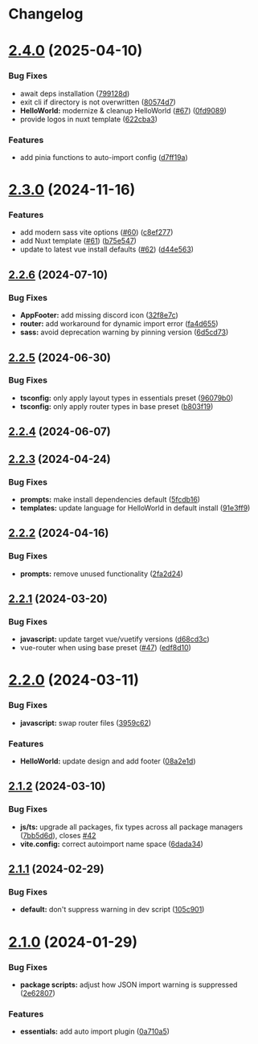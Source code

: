 # Changelog

# [2.4.0](https://github.com/vuetifyjs/create-vuetify/compare/v2.3.1...v2.4.0) (2025-04-10)


### Bug Fixes

* await deps installation ([799128d](https://github.com/vuetifyjs/create-vuetify/commit/799128d2812ab1ba12d9a25761e238c0b85d5ecb))
* exit cli if directory is not overwritten ([80574d7](https://github.com/vuetifyjs/create-vuetify/commit/80574d77c79fb7575383288607a3d7aa8f06b8db))
* **HelloWorld:** modernize & cleanup HelloWorld ([#67](https://github.com/vuetifyjs/create-vuetify/issues/67)) ([0fd9089](https://github.com/vuetifyjs/create-vuetify/commit/0fd9089ec3bc25198f73d67a3d74bac7c7d3a4c3))
* provide logos in nuxt template ([622cba3](https://github.com/vuetifyjs/create-vuetify/commit/622cba309ad91487ae7b8055e8f4c1f08a580c0a))


### Features

* add pinia functions to auto-import config ([d7ff19a](https://github.com/vuetifyjs/create-vuetify/commit/d7ff19aeb0c9eda689d3c0613da68be38c9ab3e2))

# [2.3.0](https://github.com/vuetifyjs/create-vuetify/compare/v2.2.6...v2.3.0) (2024-11-16)


### Features

* add modern sass vite options ([#60](https://github.com/vuetifyjs/create-vuetify/issues/60)) ([c8ef277](https://github.com/vuetifyjs/create-vuetify/commit/c8ef2779cde65ffa5ada7c53c4a1e3c36b8f893f))
* add Nuxt template ([#61](https://github.com/vuetifyjs/create-vuetify/issues/61)) ([b75e547](https://github.com/vuetifyjs/create-vuetify/commit/b75e547360a3b1835d4f5509da1386b02a181921))
* update to latest vue install defaults ([#62](https://github.com/vuetifyjs/create-vuetify/issues/62)) ([d44e563](https://github.com/vuetifyjs/create-vuetify/commit/d44e5636e391128309ffd9eec2ec471024fea69f))

## [2.2.6](https://github.com/vuetifyjs/create-vuetify/compare/v2.2.5...v2.2.6) (2024-07-10)


### Bug Fixes

* **AppFooter:** add missing discord icon ([32f8e7c](https://github.com/vuetifyjs/create-vuetify/commit/32f8e7cf62cb0a2a220d58b8e69e06a7ca74fad8))
* **router:** add workaround for dynamic import error ([fa4d655](https://github.com/vuetifyjs/create-vuetify/commit/fa4d655debeddc68af816aee22606e7e8fe14b0a))
* **sass:** avoid deprecation warning by pinning version ([6d5cd73](https://github.com/vuetifyjs/create-vuetify/commit/6d5cd735bb799403386e1c5d4e27623bdf762496))

## [2.2.5](https://github.com/vuetifyjs/create-vuetify/compare/v2.2.4...v2.2.5) (2024-06-30)


### Bug Fixes

* **tsconfig:** only apply layout types in essentials preset ([96079b0](https://github.com/vuetifyjs/create-vuetify/commit/96079b0e1b0acaa2763426f1eff5d42bd254d82c))
* **tsconfig:** only apply router types in base preset ([b803f19](https://github.com/vuetifyjs/create-vuetify/commit/b803f19814f9d6455042b067b21e787d9be341eb))

## [2.2.4](https://github.com/vuetifyjs/create-vuetify/compare/v2.2.3...v2.2.4) (2024-06-07)

## [2.2.3](https://github.com/vuetifyjs/create-vuetify/compare/v2.2.2...v2.2.3) (2024-04-24)


### Bug Fixes

* **prompts:** make install dependencies default ([5fcdb16](https://github.com/vuetifyjs/create-vuetify/commit/5fcdb1647feb32dea7d91a0d030c4f0915110233))
* **templates:** update language for HelloWorld in default install ([91e3ff9](https://github.com/vuetifyjs/create-vuetify/commit/91e3ff90054ccafdc41a442cd97cb3db5be50763))

## [2.2.2](https://github.com/vuetifyjs/create-vuetify/compare/v2.2.1...v2.2.2) (2024-04-16)


### Bug Fixes

* **prompts:** remove unused functionality ([2fa2d24](https://github.com/vuetifyjs/create-vuetify/commit/2fa2d24a6fff585f4ad762f98f4efbd86861f07e))

## [2.2.1](https://github.com/vuetifyjs/create-vuetify/compare/v2.2.0...v2.2.1) (2024-03-20)


### Bug Fixes

* **javascript:** update target vue/vuetify versions ([d68cd3c](https://github.com/vuetifyjs/create-vuetify/commit/d68cd3c5cee37a5e4d08ea6cdbb0144fbb9ec211))
* vue-router when using base preset ([#47](https://github.com/vuetifyjs/create-vuetify/issues/47)) ([edf8d10](https://github.com/vuetifyjs/create-vuetify/commit/edf8d108991995bb79a4ce546d86090b6c6f212e))

# [2.2.0](https://github.com/vuetifyjs/create-vuetify/compare/v2.1.2...v2.2.0) (2024-03-11)


### Bug Fixes

* **javascript:** swap router files ([3959c62](https://github.com/vuetifyjs/create-vuetify/commit/3959c623029260d644fe503389f365f9d9c97bac))


### Features

* **HelloWorld:** update design and add footer ([08a2e1d](https://github.com/vuetifyjs/create-vuetify/commit/08a2e1ddbffa3c7d7d67f81e120a41fa813a5c86))

## [2.1.2](https://github.com/vuetifyjs/create-vuetify/compare/v2.1.1...v2.1.2) (2024-03-10)


### Bug Fixes

* **js/ts:** upgrade all packages, fix types across all package managers ([7bb5d6d](https://github.com/vuetifyjs/create-vuetify/commit/7bb5d6d3bda670cf16a7d4f5fdcd81bbe396666b)), closes [#42](https://github.com/vuetifyjs/create-vuetify/issues/42)
* **vite.config:** correct autoimport name space ([6dada34](https://github.com/vuetifyjs/create-vuetify/commit/6dada34ad922a3995ce4bab5c3e309c04520ca96))

## [2.1.1](https://github.com/vuetifyjs/create-vuetify/compare/v2.1.0...v2.1.1) (2024-02-29)


### Bug Fixes

* **default:** don't suppress warning in dev script ([105c901](https://github.com/vuetifyjs/create-vuetify/commit/105c901ae061bdbeae81346269e49dffd9a7d189))

# [2.1.0](https://github.com/vuetifyjs/create-vuetify/compare/v2.0.0...v2.1.0) (2024-01-29)


### Bug Fixes

* **package scripts:** adjust how JSON import warning is suppressed ([2e62807](https://github.com/vuetifyjs/create-vuetify/commit/2e6280702ce7d7cfeb1885f5fda8ce75378844b9))


### Features

* **essentials:** add auto import plugin ([0a710a5](https://github.com/vuetifyjs/create-vuetify/commit/0a710a525742dcff39aa265238003ea2e36a32d6))
